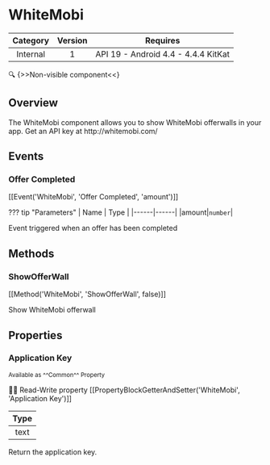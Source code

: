 # WhiteMobi

| Category | Version | Requires |
|:--------:|:-------:|:--------:|
|Internal|1|API 19 - Android 4.4 - 4.4.4 KitKat|

:mag: {>>Non-visible component<<}

## Overview

The WhiteMobi component allows you to show WhiteMobi offerwalls in your app. Get an API key at http\://whitemobi.com/

## Events

### Offer Completed

[[Event('WhiteMobi', 'Offer Completed', 'amount')]]

??? tip "Parameters"
    | Name | Type |
    |------|------|
    |amount|`number`|


Event triggered when an offer has been completed

## Methods

### ShowOfferWall

[[Method('WhiteMobi', 'ShowOfferWall', false)]]

Show WhiteMobi offerwall

## Properties

### Application Key

<small>Available as ^^Common^^ Property</small>

:eyes::pencil: Read-Write property
[[PropertyBlockGetterAndSetter('WhiteMobi', 'Application Key')]]

| Type |
|:----:|
|text|

Return the application key.